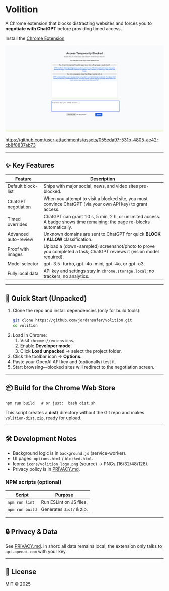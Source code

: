 # Volition

A Chrome extension that blocks distracting websites and forces you to **negotiate with ChatGPT** before providing timed access.

Install the [Chrome Extension](https://chromewebstore.google.com/detail/volition/iempmfmcjgjdpmobhlaookjjjmbfiaeh)

![Screenshot of blocked page](./docs/screenshot-blocked.png)


https://github.com/user-attachments/assets/055eda97-531b-4805-ae42-cb8f8837ab73


---

## ✨ Key Features

| Feature | Description |
|---------|-------------|
| Default block-list | Ships with major social, news, and video sites pre-blocked. |
| ChatGPT negotiation | When you attempt to visit a blocked site, you must convince ChatGPT (via your own API key) to grant access. |
| Timed overrides | ChatGPT can grant 10 s, 5 min, 2 h, or unlimited access. A badge shows time remaining; the page re-blocks automatically. |
| Advanced auto-review | Unknown domains are sent to ChatGPT for quick **BLOCK / ALLOW** classification. |
| Proof with images | Upload a (down-sampled) screenshot/photo to prove you completed a task; ChatGPT reviews it (vision model required). |
| Model selector | gpt-3.5-turbo, gpt-4o-mini, gpt-4o, or gpt-o3. |
| Fully local data | API key and settings stay in `chrome.storage.local`; no trackers, no analytics. |

---

## 🚀 Quick Start (Unpacked)

1. Clone the repo and install dependencies (only for build tools):
   ```bash
   git clone https://github.com/jordansafer/volition.git
   cd volition
   ```
2. Load in Chrome:
   1. Visit `chrome://extensions`.
   2. Enable **Developer mode**.
   3. Click **Load unpacked** → select the project folder.
3. Click the toolbar icon → **Options**.
4. Paste your OpenAI API key and (optionally) test it.
5. Start browsing—blocked sites will redirect to the negotiation screen.

---

## 📦 Build for the Chrome Web Store

```
npm run build   # or just:  bash dist.sh
```
This script creates a **dist/** directory without the Git repo and makes `volition-dist.zip`, ready for upload.

---

## 🛠️ Development Notes

* Background logic is in `background.js` (service-worker).  
* UI pages: `options.html` / `blocked.html`.
* Icons: `icons/volition_logo.png` (source) → PNGs (16/32/48/128).
* Privacy policy is in [PRIVACY.md](./PRIVACY.md).

### NPM scripts (optional)
| Script | Purpose |
|--------|---------|
| `npm run lint` | Run ESLint on JS files. |
| `npm run build` | Generates `dist/` & zip. |

---

## 🔒 Privacy & Data

See [PRIVACY.md](./PRIVACY.md).  In short: all data remains local; the extension only talks to `api.openai.com` with your key.

---

## 📄 License

MIT © 2025
